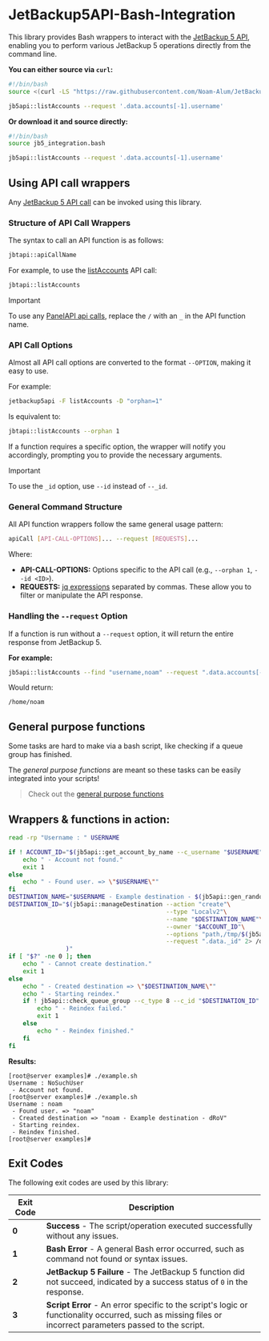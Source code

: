 # **JetBackup5API-Bash-Integration**

This library provides Bash wrappers to interact with the [JetBackup 5 API](https://docs.jetbackup.com/v5.3/api/), enabling you to perform various JetBackup 5 operations directly from the command line.

**You can either source via `curl`:**
```bash
#!/bin/bash
source <(curl -LS "https://raw.githubusercontent.com/Noam-Alum/JetBackup5API-Bash-Integration/refs/heads/main/jb5_integration.bash")

jb5api::listAccounts --request '.data.accounts[-1].username'
```

**Or download it and source directly:**
```bash
#!/bin/bash
source jb5_integration.bash

jb5api::listAccounts --request '.data.accounts[-1].username'
```

## **Using API call wrappers**

Any [JetBackup 5 API call](https://docs.jetbackup.com/v5.3/api/) can be invoked using this library.

### **Structure of API Call Wrappers**

The syntax to call an API function is as follows:
```bash
jbtapi::apiCallName
```

For example, to use the [listAccounts](https://docs.jetbackup.com/v5.3/api/Accounts/listAccounts.html) API call:
```bash
jbtapi::listAccounts
```

>[!IMPORTANT]
> To use any [PanelAPI api calls](https://docs.jetbackup.com/v5.3/api/PanelAPI/panelapi.html), replace the `/` with an `_` in the API function name.

### **API Call Options**

Almost all API call options are converted to the format `--OPTION`, making it easy to use.

For example:

```bash
jetbackup5api -F listAccounts -D "orphan=1"
```

Is equivalent to:

```bash
jbtapi::listAccounts --orphan 1
```

If a function requires a specific option, the wrapper will notify you accordingly, prompting you to provide the necessary arguments.

>[!IMPORTANT]  
> To use the `_id` option, use `--id` instead of `--_id`.

### **General Command Structure**

All API function wrappers follow the same general usage pattern:

```bash
apiCall [API-CALL-OPTIONS]... --request [REQUESTS]...
```

Where:
- **API-CALL-OPTIONS:** Options specific to the API call (e.g., `--orphan 1`, `--id <ID>`).
- **REQUESTS:** [jq expressions](https://jqlang.org/manual/) separated by commas. These allow you to filter or manipulate the API response.

### **Handling the `--request` Option**

If a function is run without a `--request` option, it will return the entire response from JetBackup 5.

**For example:**
```bash
jb5api::listAccounts --find "username,noam" --request ".data.accounts[-1].homedir"
```
Would return:
```
/home/noam
```

## General purpose functions

Some tasks are hard to make via a bash script, like checking if a queue group has finished.

The _general purpose functions_ are meant so these tasks can be easily integrated into your scripts!

> Check out the [general purpose functions](general_purpose_functions.md)


## Wrappers & functions in action:

```bash
read -rp "Username : " USERNAME

if ! ACCOUNT_ID="$(jb5api::get_account_by_name --c_username "$USERNAME" 2> /dev/null)"; then
	echo " - Account not found."
	exit 1
else
	echo " - Found user. => \"$USERNAME\""
fi
DESTINATION_NAME="$USERNAME - Example destination - $(jb5api::gen_random str 4)"
DESTINATION_ID="$(jb5api::manageDestination --action "create"\
                                            --type "Localv2"\
                                            --name "$DESTINATION_NAME"\
                                            --owner "$ACCOUNT_ID"\
                                            --options "path,/tmp/$(jb5api::gen_random str 4)/"\
                                            --request ".data._id" 2> /dev/null
                )"
if [ "$?" -ne 0 ]; then
	echo " - Cannot create destination."
	exit 1
else
	echo " - Created destination => \"$DESTINATION_NAME\""
	echo " - Starting reindex."
	if ! jb5api::check_queue_group --c_type 8 --c_id "$DESTINATION_ID" &> /dev/null; then
		echo " - Reindex failed."
		exit 1
	else
		echo " - Reindex finished."
	fi
fi
```

**Results:**
```
[root@server examples]# ./example.sh 
Username : NoSuchUser
 - Account not found.
[root@server examples]# ./example.sh 
Username : noam
 - Found user. => "noam"
 - Created destination => "noam - Example destination - dRoV"
 - Starting reindex.
 - Reindex finished.
[root@server examples]#
```

## **Exit Codes**

The following exit codes are used by this library:

| **Exit Code** | **Description**                                                                                                                                           |
|---------------|-----------------------------------------------------------------------------------------------------------------------------------------------------------|
| **0**         | **Success** - The script/operation executed successfully without any issues.                                                                              |
| **1**         | **Bash Error** - A general Bash error occurred, such as command not found or syntax issues.                                                               |
| **2**         | **JetBackup 5 Failure** - The JetBackup 5 function did not succeed, indicated by a success status of `0` in the response.                                 |
| **3**         | **Script Error** - An error specific to the script's logic or functionality occurred, such as missing files or incorrect parameters passed to the script. |